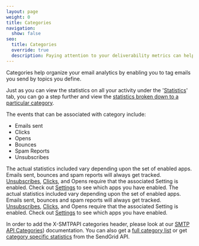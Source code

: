 ```yaml
---
layout: page
weight: 0
title: Categories
navigation:
  show: false
seo:
  title: Categories
  override: true
  description: Paying attention to your deliverability metrics can help optimize your delivery rate and reduce the risk of being seen as a spammer.
---
```


Categories help organize your email analytics by enabling you to tag emails you send by topics you define.

Just as you can view the statistics on all your activity under the '[Statistics]({{root_url}}/help-support/analytics-and-reporting/stats-overview)' tab, you can go a step further and view the [statistics broken down to a particular category]({{root_url}}/help-support/analytics-and-reporting/categories/).

The events that can be associated with category include:

-   Emails sent
-   Clicks
-   Opens
-   Bounces
-   Spam Reports
-   Unsubscribes

The actual statistics included vary depending upon the set of enabled apps. Emails sent, bounces and spam reports will always get tracked. [Unsubscribes]({{root_url}}/help-support/sending-email/subscription-tracking/), [Clicks]({{root_url}}/help-support/analytics-and-reporting/click-tracking/), and Opens require that the associated Setting is enabled. Check out [Settings]({{site.app_url}}/settings) to see which apps you have enabled.
The actual statistics included vary depending upon the set of enabled apps. Emails sent, bounces and spam reports will always get tracked. [Unsubscribes]({{root_url}}/help-support/sending-email/subscription-tracking/), [Clicks]({{root_url}}/help-support/analytics-and-reporting/click-tracking/), and Opens require that the associated Setting is enabled. Check out [Settings](https://app.sendgrid.com/settings) to see which apps you have enabled.

In order to add the X-SMTPAPI categories header, please look at our [SMTP API Categories]({{root_url}}/for-developers/sending-email/categories/)) documentation. You can also
get a [full category list]({{root_url}}//for-developers/sending-email/categories#get) or get [category specific statistics](https://sendgrid.com/docs/API_Reference/Web_API_v3/Stats/categories.html) from the SendGrid API.
